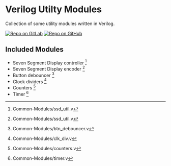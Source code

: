 # Verilog Utilty Modules

Collection of some utility modules written in Verilog.

[![Repo on GitLab](https://img.shields.io/badge/repo-GitLab-6C488A.svg)](https://gitlab.com/suoglu/verilog-utilty-modules)
[![Repo on GitHub](https://img.shields.io/badge/repo-GitHub-3D76C2.svg)](https://github.com/suoglu/Verilog-Utilty-Modules)

## Included Modules

* Seven Segment Display controller [^1]
* Seven Segment Display encoder [^1]
* Button debouncer [^2]
* Clock dividers [^3]
* Counters [^4]
* Timer [^5]

[^1]: Common-Modules/ssd_util.v
[^2]: Common-Modules/btn_debouncer.v
[^3]: Common-Modules/clk_div.v
[^4]: Common-Modules/counters.v
[^5]: Common-Modules/timer.v
